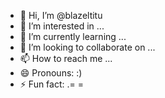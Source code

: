 - 👋 Hi, I’m @blazeltitu
- 👀 I’m interested in ...
- 🌱 I’m currently learning ...
- 💞️ I’m looking to collaborate on ...
- 📫 How to reach me ...
- 😄 Pronouns: :)
- ⚡ Fun fact: .= =

<!---
blazeltitu/blazeltitu is a ✨ special ✨ repository because its `README.md` (this file) appears on your GitHub profile.
You can click the Preview link to take a look at your changes.
--->
